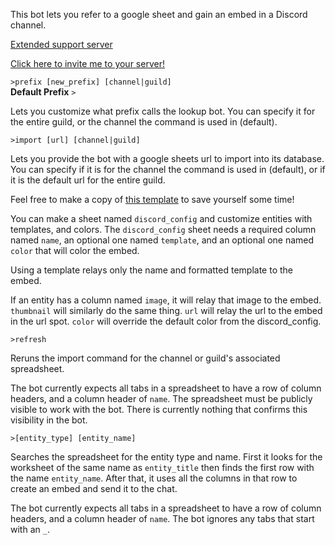 This bot lets you refer to a google sheet and gain an embed in a Discord channel.

[Extended support server](https://discord.gg/83KyR23Jtm)

[Click here to invite me to your server!](https://discord.com/api/oauth2/authorize?client_id=794175938728296469&permissions=67584&scope=bot)

`>prefix [new_prefix] [channel|guild]`  
**Default Prefix** `>`  

Lets you customize what prefix calls the lookup bot. You can specify it for the entire guild, or the channel the command is used in (default).

`>import [url] [channel|guild]`  

Lets you provide the bot with a google sheets url to import into its database. You can specify if it is for the channel the command is used in (default), or if it is the default url for the entire guild.

Feel free to make a copy of [this template](template.url) to save yourself some time!

You can make a sheet named `discord_config` and customize entities with templates, and colors. The `discord_config` sheet needs a required column named `name`, an optional one named `template`, and an optional one named `color` that will color the embed.

Using a template relays only the name and formatted template to the embed.

If an entity has a column named `image`, it will relay that image to the embed. `thumbnail` will similarly do the same thing. `url` will relay the url to the embed in the url spot. `color` will override the default color from the discord_config.

`>refresh`

Reruns the import command for the channel or guild's associated spreadsheet.


The bot currently expects all tabs in a spreadsheet to have a row of column headers, and a column header of `name`.
The spreadsheet must be publicly visible to work with the bot. There is currently nothing that confirms this visibility in the bot.

`>[entity_type] [entity_name]`  

Searches the spreadsheet for the entity type and name. First it looks for the worksheet of the same name as `entity_title` then finds the first row with the name `entity_name`. After that, it uses all the columns in that row to create an embed and send it to the chat.

The bot currently expects all tabs in a spreadsheet to have a row of column headers, and a column header of `name`. The bot ignores any tabs that start with an `_`.
